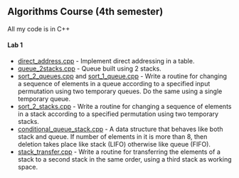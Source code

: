 ## Algorithms Course (4th semester)

All my code is in C++


#### Lab 1

* [direct_address.cpp](lab1/direct_address.cpp) - Implement direct addressing in a table.
* [queue_2stacks.cpp](lab1/queue_2stacks.cpp) - Queue built using 2 stacks.
* [sort_2_queues.cpp](lab1/sort_2_queues.cpp) and [sort_1_queue.cpp](lab1/sort_1_queue.cpp) - Write a routine for changing a sequence of elements in a queue according to a specified input permutation using two temporary queues. Do the same using a single temporary queue.
* [sort_2_stacks.cpp](lab1/sort_2_stacks.cpp) - Write a routine for changing a sequence of elements in a stack according to a specified permutation using two temporary stacks.
* [conditional_queue_stack.cpp](lab1/conditional_queue_stack.cpp) - A data structure that behaves like both stack and queue. If number of elements in it is more than 8, then deletion takes place like stack (LIFO) otherwise like queue (FIFO).
* [stack_transfer.cpp](lab1/stack_transfer.cpp) - Write a routine for transferring the elements of a stack to a second
stack in the same order, using a third stack as working space. 